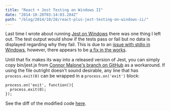 ```yaml
---
title: "React + Jest Testing on Windows II"
date: "2014-10-28T03:14:03.284Z"
path: "/blog/2014/10/28/react-plus-jest-testing-on-windows-ii/"
---
```


Last time I wrote about running [Jest on Windows](http://ryanlanciaux.github.io/blog/2014/08/02/using-jest-for-testing-react-components-on-windows/) there was one thing I left out. The test output would show if the tests pass or fail but no data is displayed regarding why they fail. This is due to an [issue with stdio in Windows](https://github.com/joyent/node/issues/3584), however, there appears to be [a fix in the works](https://github.com/facebook/jest/pull/111).

Until that fix makes its way into a released version of Jest, you can simply copy bin/jest.js from [Connor Malone's branch on GitHub](https://github.com/malonecj/jest) as a workaround. If using the file outright doesn't sound desirable, any line that has `process.exit(0)` can be wrapped in a `process.on('exit')` block:

```
process.on('exit', function(){
  process.exit(0);
});
```

See the diff of the modified code [here](https://github.com/malonecj/jest/commit/3e66e456f4c612126053483508d89f4751966f45).
